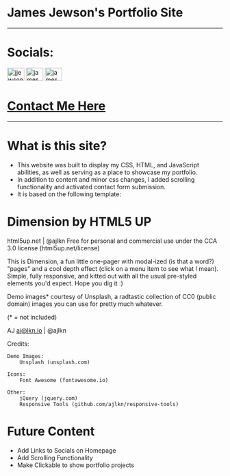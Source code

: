 
# James Jewson's Portfolio Site
---
# Socials:
<p>
<a href="https://twitter.com/jjewson" target="blank"><img src="https://raw.githubusercontent.com/rahuldkjain/github-profile-readme-generator/master/src/images/icons/Social/twitter.svg" alt="jjewson" height="30" width="40" /></a>
<a href="https://linkedin.com/in/jamesjewson" target="blank"><img src="https://raw.githubusercontent.com/rahuldkjain/github-profile-readme-generator/master/src/images/icons/Social/linked-in-alt.svg" alt="james jewson" height="30" width="40" /></a>
<a href="https://stackoverflow.com/users/16706229/james-jewson" target="blank"><img src="https://raw.githubusercontent.com/rahuldkjain/github-profile-readme-generator/master/src/images/icons/Social/stack-overflow.svg" alt="james jewson" height="30" width="40" /></a>
</p>

# <a href="https://jamesjewson.netlify.app/#contact">Contact Me Here</a>
--- 

# What is this site?

- This website was built to display my CSS, HTML, and JavaScript abilities, as well as serving as a place to showcase my portfolio. 
- In addition to content and minor css changes, I added scrolling functionality and activated contact form submission. 
- It is based on the following template:

# Dimension by HTML5 UP
html5up.net | @ajlkn
Free for personal and commercial use under the CCA 3.0 license (html5up.net/license)


This is Dimension, a fun little one-pager with modal-ized (is that a word?) "pages"
and a cool depth effect (click on a menu item to see what I mean). Simple, fully
responsive, and kitted out with all the usual pre-styled elements you'd expect.
Hope you dig it :)

Demo images* courtesy of Unsplash, a radtastic collection of CC0 (public domain) images
you can use for pretty much whatever.

(* = not included)

AJ
aj@lkn.io | @ajlkn


Credits:

	Demo Images:
		Unsplash (unsplash.com)

	Icons:
		Font Awesome (fontawesome.io)

	Other:
		jQuery (jquery.com)
		Responsive Tools (github.com/ajlkn/responsive-tools)

# Future Content 
- Add Links to Socials on Homepage
- Add Scrolling Functionality
- Make Clickable to show portfolio projects